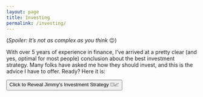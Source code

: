 ```yaml
---
layout: page
title: Investing
permalink: /investing/
---
```


(*Spoiler: It’s not as complex as you think* 😉)

With over 5 years of experience in finance, I’ve arrived at a pretty clear (and yes, optimal for most people) conclusion about the best investment strategy. Many folks have asked me how they should invest, and this is the advice I have to offer. Ready? Here it is:

<div class="spoiler">
  <button onclick="toggleSpoiler()">Click to Reveal Jimmy's Investment Strategy 💼📈</button>
  <div id="secret" style="display: none;">
    <p>All you need is to invest in... wait for it... a <em>low-cost portfolio of stocks that tracks a broad market index</em> like <strong>VTI</strong> or <strong>VOO</strong>! 🎉</p> 
    
    <p>Yep, that’s the big secret. No exotic commodities, no chasing the latest crypto, just the good ol' boring stock market. Trust me, boring is exciting in the world of investing. 😎</p>


    <h4>FAQ:</h4>
    
    <p><strong>Q: How do I time the market perfectly? ⏰</strong><br>
    A: Easy! Grab a time machine, hit up some future stock prices, and voilà! 🚀 In reality? Nobody knows. So, uh, don't try. 😅</p>  

    <p><strong>Q: Should I invest in the next big meme stock? 📉🚀</strong><br>
    A: Only if you enjoy roller coasters and heartbreak 💔. Stick to the market index unless you’re craving chaos.</p>  

    <p><strong>Q: Can I get rich quick? 💸</strong><br>
    A: Sure, if you win the lottery 🎰. But otherwise, slow and steady wins the race (think tortoise, not rabbit 🐢🐇).</p>  

    <p><strong>Q: Do I need an MBA to understand investing? 🎓</strong><br>
    A: Nope. You just need to know how to read, click a few buttons, and not freak out when things get bumpy. 😅</p>  

    <p><strong>Q: How much should I invest? 💰</strong><br>
    A: As much as you can without selling your kidneys 😬. Start with what you have and let compound interest do its magic ✨. Oh, and ummm yeah, have <strong>3–6 months' worth</strong> of monthly expenses saved up—that’s money for emergencies, not for investing. 🚑</p>

    <p><strong>Q: Can I invest in something cooler? Like space stocks or dinosaur DNA? 🦖🪐</strong><br>
    A: Think about it, you're now an investor in all public U.S. companies—how cool is that? 😎 Unless it becomes possible to construct a Death Star, I’d stick to boring ol' index funds. They're cooler than you think!</p>

    <p><strong>Q: Should I invest in VTI or VOO? 🤔</strong><br>
    A: Ah, yes, the age-old debate on <a href="https://www.reddit.com/r/bogleheads/" target="_blank">r/Bogleheads</a> 💭. It’s like arguing whether pineapple belongs on pizza 🍍🍕—people get really passionate about it, but honestly, in the grand scheme of things, it doesn’t make much difference. Over the long term, you’ll likely see very similar performances, so just pick what you like and stick with it. Don’t stress too much—both are great choices!</p>

    <p><strong>Q: But VTI is just the index for the total U.S. market—what about the rest of the world? 🌍</strong><br>
    A: Fine, fine... if you want to capture the <em>whole</em> world, then invest in <strong>VT</strong> (Vanguard Total World Stock ETF). It’s like VTI but with a passport. 🌏✈️</p>

    <p><strong>Q: But aren’t I missing out on tax credits by just investing in VT? 🧐</strong><br>
    A: Alright, you’re making this more complicated than it needs to be 😅. But yes, if you want to go the extra mile, you can diversify <strong>VTI</strong> with <strong>VXUS</strong> (Vanguard Total International Stock ETF). My recommendation to invest in <strong>VTI</strong> still stands, though. It’s simple and gets the job done! 💪</p>

    <p>There’s a depth of literature and analyses 📚 that goes into why investing in a low-cost portfolio of stocks that tracks a market-capped index, especially ETFs like VTI or VOO, would be an optimal choice from both a game-theoretic and statistical perspective, but I may elucidate on those in future blog posts. Stay tuned! 🔍</p>


    <h4>Dictionary:</h4>

    <p><strong>Low-cost portfolio</strong> - Investments with low fees that don’t eat up your profits.</p>

    <p><strong>Stocks</strong> - Pieces of a company you can own, like pizza slices.</p>

    <p><strong>Index</strong> - A group of companies bundled together like a playlist.</p>

    <p><strong>VTI</strong> - An all-in-one fund that covers the whole U.S. stock market.</p>

    <p><strong>VOO</strong> - A fund that tracks the S&P 500, which covers the more or less 500 of the largest U.S. companies.</p>

    <p><strong>ETF</strong> - Exchange-traded fund, think of it as a basket of stocks or other assets you can trade like a single stock, giving you a diversified investment in one move.</p>

    <p><strong>Market-capped index</strong> - A list of companies ranked by their size, measured by their total market value (price per share times the number of shares). The bigger the company, the more weight it has in the index</p>

  </div>
</div>

<script>
function toggleSpoiler() {
  var secret = document.getElementById("secret");
  if (secret.style.display === "none") {
    secret.style.display = "block";
  } else {
    secret.style.display = "none";
  }
}
</script>
